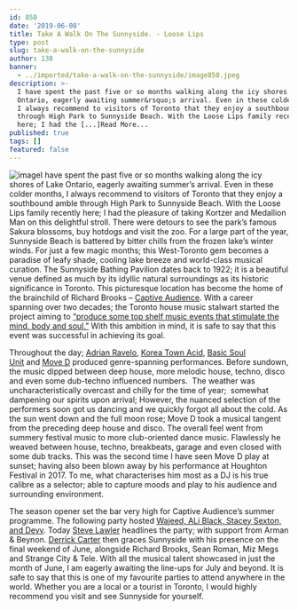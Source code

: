 ```yaml
---
id: 850
date: '2019-06-08'
title: Take A Walk On The Sunnyside. - Loose Lips
type: post
slug: take-a-walk-on-the-sunnyside
author: 138
banner:
  - ../imported/take-a-walk-on-the-sunnyside/image850.jpeg
description: >-
  I have spent the past five or so months walking along the icy shores of Lake
  Ontario, eagerly awaiting summer&rsquo;s arrival. Even in these colder months,
  I always recommend to visitors of Toronto that they enjoy a southbound amble
  through High Park to Sunnyside Beach. With the Loose Lips family recently
  here; I had the [...]Read More...
published: true
tags: []
featured: false
---
```

![image](../../imported/take-a-walk-on-the-sunnyside/image850.jpeg)I have spent the past five or so months walking along the icy shores of Lake Ontario, eagerly awaiting summer’s arrival. Even in these colder months, I always recommend to visitors of Toronto that they enjoy a southbound amble through High Park to Sunnyside Beach. With the Loose Lips family recently here; I had the pleasure of taking Kortzer and Medallion Man on this delightful stroll. There were detours to see the park’s famous Sakura blossoms, buy hotdogs and visit the zoo. For a large part of the year, Sunnyside Beach is battered by bitter chills from the frozen lake’s winter winds. For just a few magic months; this West-Toronto gem becomes a paradise of leafy shade, cooling lake breeze and world-class musical curation. The Sunnyside Bathing Pavilion dates back to 1922; it is a beautiful venue defined as much by its idyllic natural surroundings as its historic significance in Toronto. This picturesque location has become the home of the brainchild of Richard Brooks – [Captive Audience](https://www.facebook.com/mycaptiveaudience/). With a career spanning over two decades; the Toronto house music stalwart started the project aiming to [“produce some top shelf music events that stimulate the mind, body and soul.”](https://torontoguardian.com/2016/05/richard-brooks-20-years/) With this ambition in mind, it is safe to say that this event was successful in achieving its goal. 

Throughout the day; [Adrian Ravelo](https://www.residentadvisor.net/dj/adrianravelo), [Korea Town Acid](https://www.residentadvisor.net/dj/koreatownacid), [Basic Soul Unit](https://www.residentadvisor.net/dj/basicsoulunit) and [Move D](https://www.residentadvisor.net/dj/moved) produced genre-spanning performances. Before sundown, the music dipped between deep house, more melodic house, techno, disco and even some dub-techno influenced numbers.  The weather was uncharacteristically overcast and chilly for the time of year;  somewhat dampening our spirits upon arrival; However, the nuanced selection of the performers soon got us dancing and we quickly forgot all about the cold. As the sun went down and the full moon rose; Move D took a musical tangent from the preceding deep house and disco. The overall feel went from summery festival music to more club-oriented dance music. Flawlessly he weaved between house, techno, breakbeats, garage and even closed with some dub tracks. This was the second time I have seen Move D play at sunset; having also been blown away by his performance at Houghton Festival in 2017. To me, what characterises him most as a DJ is his true calibre as a selector; able to capture moods and play to his audience and surrounding environment.

The season opener set the bar very high for Captive Audience’s summer programme. The following party hosted [Wajeed, ALi Black, Stacey Sexton, and Devv](https://www.facebook.com/events/2264421843825865/). Today [Steve Lawler](https://www.facebook.com/events/648485958929979/) headlines the party; with support from Arman & Beynon. [Derrick Carter](https://www.facebook.com/events/488104548598863/) then graces Sunnyside with his presence on the final weekend of June, alongside Richard Brooks, Sean Roman, Miz Megs and Strange City & Tele. With all the musical talent showcased in just the month of June, I am eagerly awaiting the line-ups for July and beyond. It is safe to say that this is one of my favourite parties to attend anywhere in the world. Whether you are a local or a tourist in Toronto, I would highly recommend you visit and see Sunnyside for yourself.